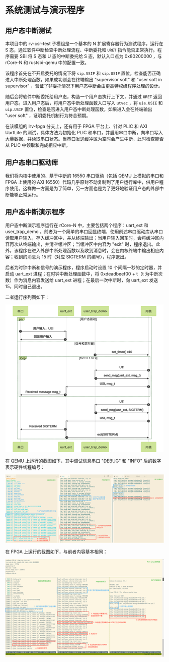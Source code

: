 # 系统测试与演示程序

## 用户态中断测试

本项目中的 rv-csr-test 子模组是一个基本的 N 扩展寄存器行为测试程序，运行在 S 态，通过软件中断检查中断处理流程、中断委托和 `URET` 指令能否正常执行。程序需要 SBI 将 S 态和 U 态的中断委托给 S 态，默认入口点为 0x80200000 ，与 rCore-N 和 rustsbi-qemu 中的配置一致。

该程序首先在不开启委托的情况下将 `sip.SSIP` 和 `sip.USIP` 置位，检查能否正确进入中断处理函数，如果成功则会在终端输出 "supervisor soft" 和 "user soft in supervisor" ，验证了非委托情况下用户态中断会由更高特权级程序处理的设计。

随后会将软件中断委托给用户态，构造一个用户态执行上下文，并通过 `URET` 返回用户态。进入用户态后，将用户态中断处理函数入口写入 `utvec` ，将 `uie.USIE` 和 `uip.USIP` 置位，检查是否进入用户态中断处理函数，如果进入会在终端输出 "user soft" ，证明委托机制行为符合预期。

在该模组的 lrv-fpga 分支上，还有用于 FPGA 平台上、针对 PLIC 和 AXI UartLite 的测试，具体方法为初始化 PLIC 和串口，并启用串口中断，向串口写入大量数据，并读取串口状态。当串口发送缓冲区为空时会产生中断，此时检查能否从 PLIC 中领取和完成相应中断。

## 用户态串口驱动库

我们将内核中使用的、基于中断的 16550 串口驱动（包括 QEMU 上模拟的串口和 FPGA 上使用的 AXI 16550）代码几乎原封不动复制到了用户运行库中，供用户程序使用。这样做一方面是为了简单，另一方面也是为了更好地验证用户态的外部中断能够正常运行。

## 用户态中断演示程序

用户态中断演示程序运行在 rCore-N 中，主要包括两个程序：uart_ext 和 user_trap_demo 。前者为一个简单的串口回显终端，使用前述串口驱动库从串口读取用户输入，存入缓冲区中，并从终端输出；当用户输入回车时，会将缓冲区内容再次从终端输出，并清空缓冲区；当缓冲区中内容为 "exit" 时，程序退出。此外，该程序在进入外部中断处理函数以及收到消息时，会在内核终端中输出相应内容；收到的消息为 15 时（对应 SIGTERM 的编号），程序退出。

后者为时钟中断和信号的演示程序，程序启动时设置 10 个间隔一秒的定时器，并启动 uart_ext 进程；在时钟中断处理函数中，将 0xdeadbeef00 + t（t 为中断次数）作为消息内容发送给 uart_ext 进程；在最后一次中断时，向 uart_ext 发送 15，同时自己退出。

二者运行序列图如下：

![demo_seq](assets/demo_seq.svg)

在 QEMU 上运行的截图如下，其中调试信息串口 "DEBUG" 和 "INFO" 后的数字表示硬件线程编号：

![demo_qemu](assets/demo_qemu.png)

在 FPGA 上运行的截图如下，与前者内容基本相同：

![demo_fpga](assets/demo_fpga.png)

